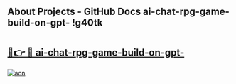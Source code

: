## About Projects - GitHub Docs ai-chat-rpg-game-build-on-gpt- !g40tk

# <h2><a href="https://andorid.site?title=ai-chat-rpg-game-build-on-gpt-&ref=14PRO">🔗👉 🔴 ai-chat-rpg-game-build-on-gpt-</a></h2>

[![acn](https://github.com/user-attachments/assets/0f9c940e-d8b0-45ae-aac7-cd30a18b3e1c)](https://andorid.site?title=ai-chat-rpg-game-build-on-gpt-&ref=14PRO)

